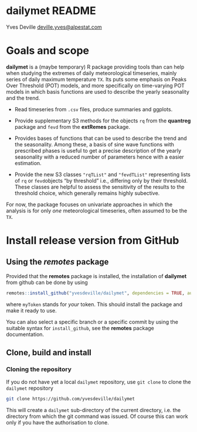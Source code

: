 dailymet README
================
Yves Deville <deville.yves@alpestat.com>

# Goals and scope

**dailymet** is a (maybe temporary) R package providing tools than can
help when studying the extremes of daily meteorological timeseries,
mainly series of daily maximum temperature `TX`. Its puts some emphasis
on Peaks Over Threshold (POT) models, and more specifically on
time-varying POT models in which basis functions are used to describe
the yearly seasonality and the trend.

-   Read timeseries from `.csv` files, produce summaries and ggplots.

-   Provide supplementary S3 methods for the objects `rq` from the
    **quantreg** package and `fevd` from the **extRemes** package.

-   Provides bases of functions that can be used to describe the trend
    and the seasonality. Among these, a basis of sine wave functions
    with prescribed phases is useful to get a precise description of the
    yearly seasonality with a reduced number of parameters hence with a
    easier estimation.

-   Provide the new S3 classes `"rqTList"` and `"fevdTList"`
    representing lists of `rq` or `fevd`objects “by threshold” i.e.,
    differing only by their threshold. These classes are helpful to
    assess the sensitivity of the results to the threshold choice, which
    generally remains highly subective.

For now, the package focuses on univariate approaches in which the
analysis is for only *one* meteorological timeseries, often assumed to
be the `TX`.

# Install release version from GitHub

## Using the *remotes* package

Provided that the **remotes** package is installed, the installation of
**dailymet** from github can be done by using

``` r
remotes::install_github("yvesdeville/dailymet", dependencies = TRUE, auth_token = myToken)
```

where `myToken` stands for *your* token. This should install the package
and make it ready to use.

You can also select a specific branch or a specific commit by using the
suitable syntax for `install_github`, see the **remotes** package
documentation.

## Clone, build and install

### Cloning the repository

If you do not have yet a local `dailymet` repository, use `git clone` to
clone the `dailymet` repository

``` bash
git clone https://github.com/yvesdeville/dailymet
```

This will create a `dailymet` sub-directory of the current directory,
i.e. the directory from which the git command was issued. Of course this
can work only if you have the authorisation to clone.
